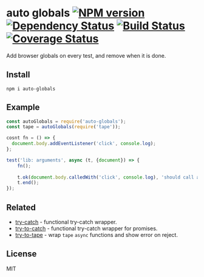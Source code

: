 # auto globals [![NPM version][NPMIMGURL]][NPMURL] [![Dependency Status][DependencyStatusIMGURL]][DependencyStatusURL] [![Build Status][BuildStatusIMGURL]][BuildStatusURL] [![Coverage Status][CoverageIMGURL]][CoverageURL]

[NPMIMGURL]:                https://img.shields.io/npm/v/auto-globals.svg?style=flat&longCache=true
[BuildStatusIMGURL]:        https://img.shields.io/travis/coderaiser/auto-globals/master.svg?style=flat&longCache=true
[DependencyStatusIMGURL]:   https://img.shields.io/david/coderaiser/auto-globals.svg?style=flat&longCache=true
[NPMURL]:                   https://npmjs.org/package/auto-globals "npm"
[BuildStatusURL]:           https://travis-ci.org/coderaiser/auto-globals  "Build Status"
[DependencyStatusURL]:      https://david-dm.org/coderaiser/auto-globals "Dependency Status"

[CoverageURL]:              https://coveralls.io/github/coderaiser/auto-globals?branch=master
[CoverageIMGURL]:           https://coveralls.io/repos/coderaiser/auto-globals/badge.svg?branch=master&service=github

Add browser globals on every test, and remove when it is done.

## Install

```
npm i auto-globals
```

## Example

```js
const autoGlobals = require('auto-globals');
const tape = autoGlobals(require('tape'));

cosnt fn = () => {
  document.body.addEventListener('click', console.log);
};

test('lib: arguments', async (t, {document}) => {
    fn();
    
    t.ok(document.body.calledWith('click', console.log), 'should call addEventListener');
    t.end();
});
```

## Related

- [try-catch](https://github.com/coderaiser/try-catch "TryCatch") - functional try-catch wrapper.
- [try-to-catch](https://github.com/coderaiser/try-to-catch "TryToCatch") - functional try-catch wrapper for promises.
- [try-to-tape](https://github.com/coderaiser/try-to-tape "try-to-tape") - wrap `tape` `async` functions and show error on reject.

## License

MIT

